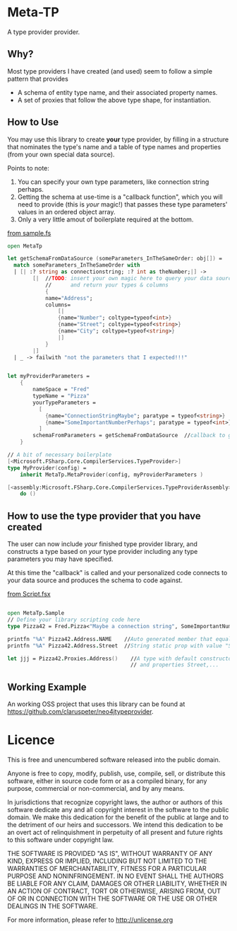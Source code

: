 # Meta-TP

A type provider provider.

## Why?

Most type providers I have created (and used) seem to follow a simple pattern that provides

* A schema of entity type name, and their associated property names.
* A set of proxies that follow the above type shape, for instantiation.

## How to Use

You may use this library to create __your__ type provider, by filling in a structure that nominates the type's name and a table of type names and properties
(from your own special data source).

Points to note:

1. You can specify your own type parameters, like connection string perhaps.
1. Getting the schema at use-time is a "callback function", which you will need to provide (this is _your_ magic!) that passes these type parameters' values in an ordered object array.
1. Only a very little amout of boilerplate required at the bottom.

[from sample.fs](sample.fs)
````` fsharp
open MetaTp

let getSchemaFromDataSource (someParameters_InTheSameOrder: obj[]) = 
  match someParameters_InTheSameOrder with
  | [| :? string as connectionstring; :? int as theNumber;|] ->
        [|  //TODO: insert your own magic here to query your data source
            //      and return your types & columns
            {
            name="Address"; 
            columns=
                [|
                {name="Number"; coltype=typeof<int>}
                {name="Street"; coltype=typeof<string>}
                {name="City"; coltype=typeof<string>}
                |] 
            }
        |]
  | _ -> failwith "not the parameters that I expected!!!"


let myProviderParameters =
    {
        nameSpace = "Fred"
        typeName = "Pizza"
        yourTypeParameters = 
          [
            {name="ConnectionStringMaybe"; paratype = typeof<string>}
            {name="SomeImportantNumberPerhaps"; paratype = typeof<int>}
          ]
        schemaFromParameters = getSchemaFromDataSource  //callback to get type definitions
    }

// A bit of necessary boilerplate
[<Microsoft.FSharp.Core.CompilerServices.TypeProvider>]
type MyProvider(config) =
    inherit MetaTp.MetaProvider(config, myProviderParameters )

[<assembly:Microsoft.FSharp.Core.CompilerServices.TypeProviderAssembly>]
    do ()

`````

## How to use the type provider that you have created

The user can now include _your_ finished type provider library, and constructs a type based on _your_
type provider including any type parameters you may have specified.

At this time the "callback" is called and your personalized code connects to your 
data source and produces the schema to code against.

[from Script.fsx](Script.fsx)
```` fsharp

open MetaTp.Sample
// Define your library scripting code here
type Pizza42 = Fred.Pizza<"Maybe a connection string", SomeImportantNumberPerhaps=42>

printfn "%A" Pizza42.Address.NAME    //Auto generated member that equals "Address"
printfn "%A" Pizza42.Address.Street  //String static prop with value "Street"

let jjj = Pizza42.Proxies.Address()    //A type with default constructor
                                       // and properties Street,...

````

## Working Example

An working OSS project that uses this library can be found at <https://github.com/claruspeter/neo4jtypeprovider>.

# Licence

This is free and unencumbered software released into the public domain.

Anyone is free to copy, modify, publish, use, compile, sell, or
distribute this software, either in source code form or as a compiled
binary, for any purpose, commercial or non-commercial, and by any
means.

In jurisdictions that recognize copyright laws, the author or authors
of this software dedicate any and all copyright interest in the
software to the public domain. We make this dedication for the benefit
of the public at large and to the detriment of our heirs and
successors. We intend this dedication to be an overt act of
relinquishment in perpetuity of all present and future rights to this
software under copyright law.

THE SOFTWARE IS PROVIDED "AS IS", WITHOUT WARRANTY OF ANY KIND,
EXPRESS OR IMPLIED, INCLUDING BUT NOT LIMITED TO THE WARRANTIES OF
MERCHANTABILITY, FITNESS FOR A PARTICULAR PURPOSE AND NONINFRINGEMENT.
IN NO EVENT SHALL THE AUTHORS BE LIABLE FOR ANY CLAIM, DAMAGES OR
OTHER LIABILITY, WHETHER IN AN ACTION OF CONTRACT, TORT OR OTHERWISE,
ARISING FROM, OUT OF OR IN CONNECTION WITH THE SOFTWARE OR THE USE OR
OTHER DEALINGS IN THE SOFTWARE.

For more information, please refer to <http://unlicense.org>
